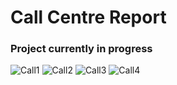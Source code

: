 # Call Centre Report
### Project currently in progress

![Call1](https://user-images.githubusercontent.com/99413257/164460370-a8adfb0b-05b7-4d8c-92a0-720916a62b11.jpg)
![Call2](https://user-images.githubusercontent.com/99413257/164460421-624a1707-770a-4737-a7ab-ea64784614eb.jpg)
![Call3](https://user-images.githubusercontent.com/99413257/164460450-a1f4f046-149c-422f-b7b9-f6b64fff0dbd.jpg)
![Call4](https://user-images.githubusercontent.com/99413257/164460498-fecba301-619c-49e7-b971-fad717276637.jpg)


